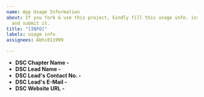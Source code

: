 ```yaml
---
name: App Usage Information
about: If you fork & use this project, kindly fill this usage info. issue template
  and submit it.
title: "[INFO]"
labels: usage info
assignees: Abhi011999

---
```


- **DSC Chapter Name -**
- **DSC Lead Name -**
- **DSC Lead's Contact No. -**
- **DSC Lead's E-Mail -**
- **DSC Website URL -**
